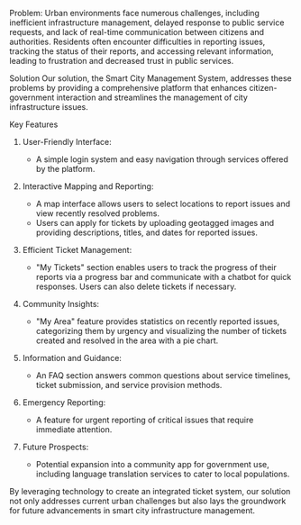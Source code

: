 Problem: Urban environments face numerous challenges, including inefficient infrastructure management, delayed response to public service requests, and lack of real-time communication between citizens and authorities. Residents often encounter difficulties in reporting issues, tracking the status of their reports, and accessing relevant information, leading to frustration and decreased trust in public services.

Solution
Our solution, the Smart City Management System, addresses these problems by providing a comprehensive platform that enhances citizen-government interaction and streamlines the management of city infrastructure issues.

Key Features

1. User-Friendly Interface:
   - A simple login system and easy navigation through services offered by the platform.

2. Interactive Mapping and Reporting:
   - A map interface allows users to select locations to report issues and view recently resolved problems.
   - Users can apply for tickets by uploading geotagged images and providing descriptions, titles, and dates for reported issues.

3. Efficient Ticket Management:
   - "My Tickets" section enables users to track the progress of their reports via a progress bar and communicate with a chatbot for quick responses. Users can also delete tickets if necessary.

4. Community Insights:
   - "My Area" feature provides statistics on recently reported issues, categorizing them by urgency and visualizing the number of tickets created and resolved in the area with a pie chart.

5. Information and Guidance:
   - An FAQ section answers common questions about service timelines, ticket submission, and service provision methods.

6. Emergency Reporting:
   - A feature for urgent reporting of critical issues that require immediate attention.

7. Future Prospects:
   - Potential expansion into a community app for government use, including language translation services to cater to local populations.

By leveraging technology to create an integrated ticket system, our solution not only addresses current urban challenges but also lays the groundwork for future advancements in smart city infrastructure management.
